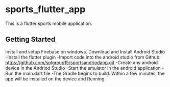 # sports_flutter_app

This is a flutter sports mobile application.

## Getting Started

Install and setup Firebase on windows.
Download and Install Android Studio
	-Install the flutter plugin
	-Import code into the android studio from Github: https://github.com/splgroup15/sportsandriodapp.git
	-Create any android device in the Andriod Studio
	-Start the emulator in the android application
	-Run the main.dart file
	-The Gradle begins to build.
	 Within a few minutes, the app will be installed on the device and Running.
